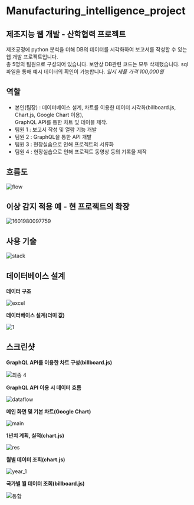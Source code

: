 # Manufacturing_intelligence_project

## 제조지능 웹 개발 - 산학협력 프로젝트
제조공정에 python 분석을 더해 DB의 데이터를 시각화하여 보고서를 작성할 수 있는 웹 개발 프로젝트입니다.</br>
총 5명의 팀원으로 구성되어 있습니다. 보안상 DB관련 코드는 모두 삭제했습니다. 
sql파일을 통해 예시 데이터의 확인이 가능합니다. *임시 제품 가격 100,000원*

## 역할 
  - 본인(팀장) : 데이터베이스 설계, 차트를 이용한 데이터 시각화(billboard.js, Chart.js, Google Chart 이용),</br>
                GraphQL API를 통한 차트 및 테이블 제작.
  - 팀원 1 : 보고서 작성 및 열람 기능 개발
  - 팀원 2 : GraphQL을 통한 API 개발
  - 팀원 3 : 현장실습으로 인해 프로젝트의 서류화
  - 팀원 4 : 현장실습으로 인해 프로젝트 동영상 등의 기록물 제작
  
## 흐름도

![flow](https://user-images.githubusercontent.com/55784520/94987936-d0c0be00-05a4-11eb-9feb-f69e81e197f3.PNG)
  
## 이상 감지 적용 예 - 현 프로젝트의 확장

![1601980097759](https://user-images.githubusercontent.com/55784520/95190332-1cc06c80-080a-11eb-87d4-c016c1576c35.png)

## 사용 기술

![stack](https://user-images.githubusercontent.com/55784520/98438372-00775e80-212d-11eb-8f15-358557955fbc.PNG)

## 데이터베이스 설계

**데이터 구조**

![excel](https://user-images.githubusercontent.com/55784520/94361583-47b30e00-00f0-11eb-9c07-f25b13914399.PNG)

**데이터베이스 설계(더미 값)**

![1](https://user-images.githubusercontent.com/55784520/96731402-30ff8e80-13f2-11eb-949a-511598fc97b6.PNG)

## 스크린샷

**GraphQL API를 이용한 차트 구성(billboard.js)**

![최종 4](https://user-images.githubusercontent.com/55784520/98438473-da05f300-212d-11eb-8558-d7313d05bd67.PNG)

**GraphQL API 이용 시 데이터 흐름**

![dataflow](https://user-images.githubusercontent.com/55784520/98459079-6b32a380-21da-11eb-8d09-076b20e1066c.PNG)

**메인 화면 및 기본 차트(Google Chart)**

![main](https://user-images.githubusercontent.com/55784520/94361605-7204cb80-00f0-11eb-8b30-f062367d89b4.PNG)

**1년치 계획, 실적(chart.js)**

![res](https://user-images.githubusercontent.com/55784520/94361607-77621600-00f0-11eb-8cfc-83271a67fcae.PNG)

**월별 데이터 조회(chart.js)**

![year_1](https://user-images.githubusercontent.com/55784520/94361610-7cbf6080-00f0-11eb-896c-8eaeef3a1718.PNG)

**국가별 월 데이터 조회(billboard.js)**

![통합](https://user-images.githubusercontent.com/55784520/95655171-6083e080-0b40-11eb-815f-f15b76458638.PNG)

